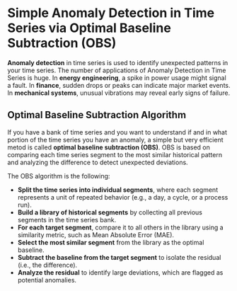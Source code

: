# Simple Anomaly Detection in Time Series via Optimal Baseline Subtraction (OBS)
**Anomaly detection** in time series is used to identify unexpected patterns in your time series. The number of applications of Anomaly Detection in Time Series is huge. In **energy engineering**, a spike in power usage might signal a fault. In **finance**, sudden drops or peaks can indicate major market events. In **mechanical systems**, unusual vibrations may reveal early signs of failure.

## Optimal Baseline Subtraction Algorithm 

If you have a bank of time series and you want to understand if and in what portion of the time series you have an anomaly, a simple but very efficient metod is called **optimal baseline subtraction (OBS)**. OBS is based on comparing each time series segment to the most similar historical pattern and analyzing the difference to detect unexpected deviations. 

The OBS algorithm is the following:

- **Split the time series into individual segments**, where each segment represents a unit of repeated behavior (e.g., a day, a cycle, or a process run).
- **Build a library of historical segments** by collecting all previous segments in the time series bank.
- **For each target segment**, compare it to all others in the library using a similarity metric, such as Mean Absolute Error (MAE).
- **Select the most similar segment** from the library as the optimal baseline.
- **Subtract the baseline from the target segment** to isolate the residual (i.e., the difference).
- **Analyze the residual** to identify large deviations, which are flagged as potential anomalies.

